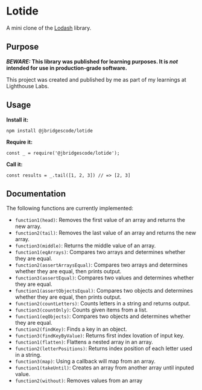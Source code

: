 # Lotide

A mini clone of the [Lodash](https://lodash.com) library.

## Purpose

**_BEWARE:_ This library was published for learning purposes. It is _not_ intended for use in production-grade software.**

This project was created and published by me as part of my learnings at Lighthouse Labs. 

## Usage

**Install it:**

`npm install @jbridgescode/lotide`

**Require it:**

`const _ = require('@jbridgescode/lotide');`

**Call it:**

`const results = _.tail([1, 2, 3]) // => [2, 3]`

## Documentation

The following functions are currently implemented:
* `function1(head)`: Removes the first value of an array and returns the new array.
* `function2(tail)`: Removes the last value of an array and returns the new array.
* `function3(middle)`: Returns the middle value of an array.
* `function1(eqArrays)`: Compares two arrays and determines whether they are equal.
* `function2(assertArraysEqual)`: Compares two arrays and determines whether they are equal, then prints output.
* `function3(assertEqual)`: Compares two values and determines whether they are equal.
* `function1(assertObjectsEqual)`: Compares two objects and determines whether they are equal, then prints output.
* `function2(countLetters)`: Counts letters in a string and returns output.
* `function3(countOnly)`: Counts given items from a list.
* `function1(eqObjects)`: Compares two objects and determines whether they are equal.
* `function2(findKey)`: Finds a key in an object.
* `function3(findKeyByValue)`: Returns first index lovation of input key.
* `function1(flatten)`: Flattens a nested array in an array.
* `function2(letterPositions)`: Returns index position of each letter used in a string.
* `function3(map)`: Using a callback will map from an array.
* `function1(takeUntil)`: Creates an array from another array until inputed value.
* `function2(without)`: Removes values from an array

